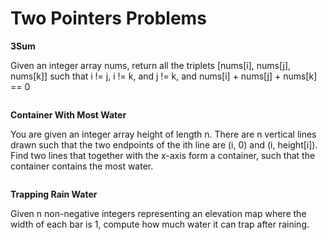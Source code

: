 # Two Pointers Problems

**3Sum**

Given an integer array nums, return all the triplets [nums[i], nums[j], nums[k]] such that i != j, i != k, and j != k,
and nums[i] + nums[j] + nums[k] == 0

```cpp

```

**Container With Most Water**

You are given an integer array height of length n. There are n vertical lines drawn such that the two endpoints of the
ith line are (i, 0) and (i, height[i]). Find two lines that together with the x-axis form a container, such that the
container contains the most water.

```cpp

```

**Trapping Rain Water**

Given n non-negative integers representing an elevation map where the width of each bar is 1, compute how much water it
can trap after raining.

```cpp

```
